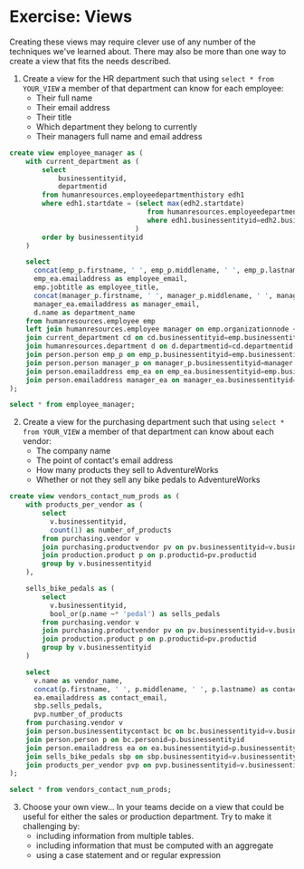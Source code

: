 # Exercise: Views

Creating these views may require clever use of any number of the techniques we've learned about. There may also be more than one way to create a view that fits the needs described. 

1. Create a view for the HR department such that using `select * from YOUR_VIEW` a member of that department can know for each employee:
    * Their full name
    * Their email address
    * Their title
    * Which department they belong to currently
    * Their managers full name and email address

```sql
create view employee_manager as (
	with current_department as (
		select 
			businessentityid,
			departmentid
		from humanresources.employeedepartmenthistory edh1
		where edh1.startdate = (select max(edh2.startdate) 
								  from humanresources.employeedepartmenthistory edh2
								  where edh1.businessentityid=edh2.businessentityid
							   )
		order by businessentityid
	)

	select 
	  concat(emp_p.firstname, ' ', emp_p.middlename, ' ', emp_p.lastname) as employee_name,
	  emp_ea.emailaddress as employee_email,
	  emp.jobtitle as employee_title,
	  concat(manager_p.firstname, ' ', manager_p.middlename, ' ', manager_p.lastname) as manager_name,
	  manager_ea.emailaddress as manager_email,
	  d.name as department_name
	from humanresources.employee emp
	left join humanresources.employee manager on emp.organizationnode ~ concat('^', manager.organizationnode, '\d+/$')
	join current_department cd on cd.businessentityid=emp.businessentityid
	join humanresources.department d on d.departmentid=cd.departmentid
	join person.person emp_p on emp_p.businessentityid=emp.businessentityid
	join person.person manager_p on manager_p.businessentityid=manager.businessentityid
	join person.emailaddress emp_ea on emp_ea.businessentityid=emp.businessentityid
	join person.emailaddress manager_ea on manager_ea.businessentityid=manager.businessentityid
);

select * from employee_manager;
```

2. Create a view for the purchasing department such that using `select * from YOUR_VIEW` a member of that department can know about each vendor:
    * The company name
    * The point of contact's email address
    * How many products they sell to AdventureWorks
    * Whether or not they sell any bike pedals to AdventureWorks

```sql
create view vendors_contact_num_prods as (
	with products_per_vendor as (
		select
		  v.businessentityid,
		  count(1) as number_of_products
		from purchasing.vendor v
		join purchasing.productvendor pv on pv.businessentityid=v.businessentityid
		join production.product p on p.productid=pv.productid
		group by v.businessentityid
	),

	sells_bike_pedals as (
		select
		  v.businessentityid,
		  bool_or(p.name ~* 'pedal') as sells_pedals
		from purchasing.vendor v
		join purchasing.productvendor pv on pv.businessentityid=v.businessentityid
		join production.product p on p.productid=pv.productid
		group by v.businessentityid
	)

	select
	  v.name as vendor_name,
	  concat(p.firstname, ' ', p.middlename, ' ', p.lastname) as contact_name,
	  ea.emailaddress as contact_email,
	  sbp.sells_pedals,
	  pvp.number_of_products
	from purchasing.vendor v
	join person.businessentitycontact bc on bc.businessentityid=v.businessentityid
	join person.person p on bc.personid=p.businessentityid
	join person.emailaddress ea on ea.businessentityid=p.businessentityid
	join sells_bike_pedals sbp on sbp.businessentityid=v.businessentityid
	join products_per_vendor pvp on pvp.businessentityid=v.businessentityid
);

select * from vendors_contact_num_prods;
```


3. Choose your own view... In your teams decide on a view that could be useful for either the sales or production department. Try to make it challenging by: 
    * including information from multiple tables.
    * including information that must be computed with an aggregate
    * using a case statement and or regular expression